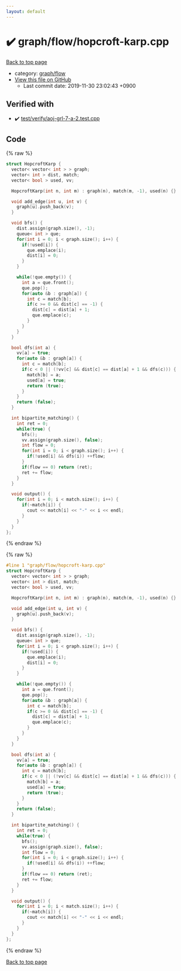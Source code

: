 ```yaml
---
layout: default
---
```


<!-- mathjax config similar to math.stackexchange -->
<script type="text/javascript" async
  src="https://cdnjs.cloudflare.com/ajax/libs/mathjax/2.7.5/MathJax.js?config=TeX-MML-AM_CHTML">
</script>
<script type="text/x-mathjax-config">
  MathJax.Hub.Config({
    TeX: { equationNumbers: { autoNumber: "AMS" }},
    tex2jax: {
      inlineMath: [ ['$','$'] ],
      processEscapes: true
    },
    "HTML-CSS": { matchFontHeight: false },
    displayAlign: "left",
    displayIndent: "2em"
  });
</script>

<script type="text/javascript" src="https://cdnjs.cloudflare.com/ajax/libs/jquery/3.4.1/jquery.min.js"></script>
<script src="https://cdn.jsdelivr.net/npm/jquery-balloon-js@1.1.2/jquery.balloon.min.js" integrity="sha256-ZEYs9VrgAeNuPvs15E39OsyOJaIkXEEt10fzxJ20+2I=" crossorigin="anonymous"></script>
<script type="text/javascript" src="../../../assets/js/copy-button.js"></script>
<link rel="stylesheet" href="../../../assets/css/copy-button.css" />


# :heavy_check_mark: graph/flow/hopcroft-karp.cpp

<a href="../../../index.html">Back to top page</a>

* category: <a href="../../../index.html#2af6c4bb6ad7cfa010303133dc15971f">graph/flow</a>
* <a href="{{ site.github.repository_url }}/blob/master/graph/flow/hopcroft-karp.cpp">View this file on GitHub</a>
    - Last commit date: 2019-11-30 23:02:43 +0900




## Verified with

* :heavy_check_mark: <a href="../../../verify/test/verify/aoj-grl-7-a-2.test.cpp.html">test/verify/aoj-grl-7-a-2.test.cpp</a>


## Code

<a id="unbundled"></a>
{% raw %}
```cpp
struct HopcroftKarp {
  vector< vector< int > > graph;
  vector< int > dist, match;
  vector< bool > used, vv;

  HopcroftKarp(int n, int m) : graph(n), match(m, -1), used(n) {}

  void add_edge(int u, int v) {
    graph[u].push_back(v);
  }

  void bfs() {
    dist.assign(graph.size(), -1);
    queue< int > que;
    for(int i = 0; i < graph.size(); i++) {
      if(!used[i]) {
        que.emplace(i);
        dist[i] = 0;
      }
    }

    while(!que.empty()) {
      int a = que.front();
      que.pop();
      for(auto &b : graph[a]) {
        int c = match[b];
        if(c >= 0 && dist[c] == -1) {
          dist[c] = dist[a] + 1;
          que.emplace(c);
        }
      }
    }
  }

  bool dfs(int a) {
    vv[a] = true;
    for(auto &b : graph[a]) {
      int c = match[b];
      if(c < 0 || (!vv[c] && dist[c] == dist[a] + 1 && dfs(c))) {
        match[b] = a;
        used[a] = true;
        return (true);
      }
    }
    return (false);
  }

  int bipartite_matching() {
    int ret = 0;
    while(true) {
      bfs();
      vv.assign(graph.size(), false);
      int flow = 0;
      for(int i = 0; i < graph.size(); i++) {
        if(!used[i] && dfs(i)) ++flow;
      }
      if(flow == 0) return (ret);
      ret += flow;
    }
  }

  void output() {
    for(int i = 0; i < match.size(); i++) {
      if(~match[i]) {
        cout << match[i] << "-" << i << endl;
      }
    }
  }
};

```
{% endraw %}

<a id="bundled"></a>
{% raw %}
```cpp
#line 1 "graph/flow/hopcroft-karp.cpp"
struct HopcroftKarp {
  vector< vector< int > > graph;
  vector< int > dist, match;
  vector< bool > used, vv;

  HopcroftKarp(int n, int m) : graph(n), match(m, -1), used(n) {}

  void add_edge(int u, int v) {
    graph[u].push_back(v);
  }

  void bfs() {
    dist.assign(graph.size(), -1);
    queue< int > que;
    for(int i = 0; i < graph.size(); i++) {
      if(!used[i]) {
        que.emplace(i);
        dist[i] = 0;
      }
    }

    while(!que.empty()) {
      int a = que.front();
      que.pop();
      for(auto &b : graph[a]) {
        int c = match[b];
        if(c >= 0 && dist[c] == -1) {
          dist[c] = dist[a] + 1;
          que.emplace(c);
        }
      }
    }
  }

  bool dfs(int a) {
    vv[a] = true;
    for(auto &b : graph[a]) {
      int c = match[b];
      if(c < 0 || (!vv[c] && dist[c] == dist[a] + 1 && dfs(c))) {
        match[b] = a;
        used[a] = true;
        return (true);
      }
    }
    return (false);
  }

  int bipartite_matching() {
    int ret = 0;
    while(true) {
      bfs();
      vv.assign(graph.size(), false);
      int flow = 0;
      for(int i = 0; i < graph.size(); i++) {
        if(!used[i] && dfs(i)) ++flow;
      }
      if(flow == 0) return (ret);
      ret += flow;
    }
  }

  void output() {
    for(int i = 0; i < match.size(); i++) {
      if(~match[i]) {
        cout << match[i] << "-" << i << endl;
      }
    }
  }
};

```
{% endraw %}

<a href="../../../index.html">Back to top page</a>

